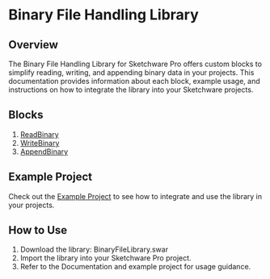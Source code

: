 # Binary File Handling Library

## Overview

The Binary File Handling Library for Sketchware Pro offers custom blocks to simplify reading, writing, and appending binary data in your projects. This documentation provides information about each block, example usage, and instructions on how to integrate the library into your Sketchware projects.

## Blocks

1. [ReadBinary](Documentation/ReadBinary.md)
2. [WriteBinary](Documentation/WriteBinary.md)
3. [AppendBinary](Documentation/AppendBinary.md)

## Example Project

Check out the [Example Project](ExampleProject/example_project_layout.xml) to see how to integrate and use the library in your projects.

## How to Use

1. Download the library: BinaryFileLibrary.swar
2. Import the library into your Sketchware Pro project.
3. Refer to the Documentation and example project for usage guidance.

